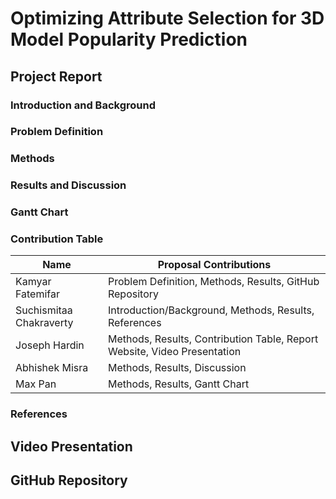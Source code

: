 # Optimizing Attribute Selection for 3D Model Popularity Prediction
## Project Report
### Introduction and Background
### Problem Definition
### Methods
### Results and Discussion
### Gantt Chart
### Contribution Table

| Name | Proposal Contributions |
|------|------------------------|
| Kamyar Fatemifar | Problem Definition, Methods, Results, GitHub Repository |
| Suchismitaa Chakraverty | Introduction/Background, Methods, Results, References |
| Joseph Hardin | Methods, Results, Contribution Table, Report Website, Video Presentation |
| Abhishek Misra | Methods, Results, Discussion |
| Max Pan | Methods, Results, Gantt Chart |

### References

## Video Presentation

## GitHub Repository
